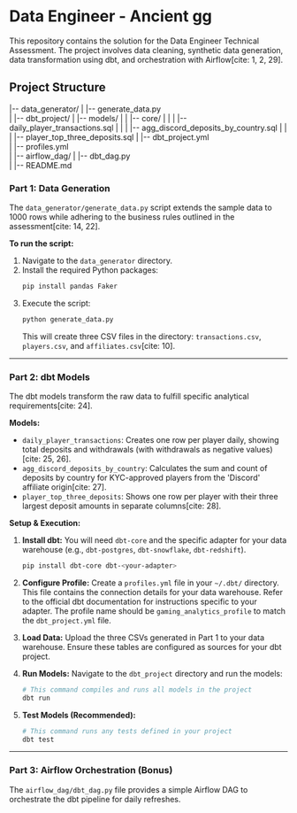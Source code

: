 # Data Engineer - Ancient gg

This repository contains the solution for the Data Engineer Technical Assessment. The project involves data cleaning, synthetic data generation, data transformation using dbt, and orchestration with Airflow[cite: 1, 2, 29].

## Project Structure

|-- data_generator/
|   |-- generate_data.py         
|
|-- dbt_project/
|   |-- models/
|   |   |-- core/
|   |   |   |-- daily_player_transactions.sql
|   |   |   |-- agg_discord_deposits_by_country.sql
|   |   |   |-- player_top_three_deposits.sql
|   |-- dbt_project.yml       
|   |-- profiles.yml          
|
|-- airflow_dag/
|   |-- dbt_dag.py               
|
|-- README.md                    



### **Part 1: Data Generation**

The `data_generator/generate_data.py` script extends the sample data to 1000 rows while adhering to the business rules outlined in the assessment[cite: 14, 22].

**To run the script:**
1.  Navigate to the `data_generator` directory.
2.  Install the required Python packages:
    ```bash
    pip install pandas Faker
    ```
3.  Execute the script:
    ```bash
    python generate_data.py
    ```
    This will create three CSV files in the directory: `transactions.csv`, `players.csv`, and `affiliates.csv`[cite: 10].

---

### **Part 2: dbt Models**

The dbt models transform the raw data to fulfill specific analytical requirements[cite: 24].

**Models:**
* `daily_player_transactions`: Creates one row per player daily, showing total deposits and withdrawals (with withdrawals as negative values)[cite: 25, 26].
* `agg_discord_deposits_by_country`: Calculates the sum and count of deposits by country for KYC-approved players from the 'Discord' affiliate origin[cite: 27].
* `player_top_three_deposits`: Shows one row per player with their three largest deposit amounts in separate columns[cite: 28].

**Setup & Execution:**
1.  **Install dbt:** You will need `dbt-core` and the specific adapter for your data warehouse (e.g., `dbt-postgres`, `dbt-snowflake`, `dbt-redshift`).
    ```bash
    pip install dbt-core dbt-<your-adapter>
    ```
2.  **Configure Profile:** Create a `profiles.yml` file in your `~/.dbt/` directory. This file contains the connection details for your data warehouse. Refer to the official dbt documentation for instructions specific to your adapter. The profile name should be `gaming_analytics_profile` to match the `dbt_project.yml` file.

3.  **Load Data:** Upload the three CSVs generated in Part 1 to your data warehouse. Ensure these tables are configured as sources for your dbt project.

4.  **Run Models:** Navigate to the `dbt_project` directory and run the models:
    ```bash
    # This command compiles and runs all models in the project
    dbt run
    ```
5.  **Test Models (Recommended):**
    ```bash
    # This command runs any tests defined in your project
    dbt test
    ```

---

### **Part 3: Airflow Orchestration (Bonus)**

The `airflow_dag/dbt_dag.py` file provides a simple Airflow DAG to orchestrate the dbt pipeline for daily refreshes.
